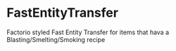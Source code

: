 # FastEntityTransfer
 Factorio styled Fast Entity Transfer for items that hava a Blasting/Smelting/Smoking recipe
